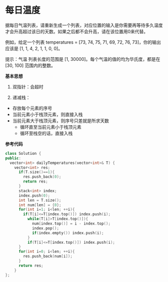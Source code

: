 # 每日温度

据每日气温列表，请重新生成一个列表，对应位置的输入是你需要再等待多久温度才会升高超过该日的天数。如果之后都不会升高，请在该位置用0来代替。

例如，给定一个列表 temperatures = [73, 74, 75, 71, 69, 72, 76, 73]，你的输出应该是 [1, 1, 4, 2, 1, 1, 0, 0]。

提示：气温 列表长度的范围是 [1, 30000]。每个气温的值的均为华氏度，都是在 [30, 100] 范围内的整数。

**基本思想**

1. 双指针：会超时

2. 递减栈：
* 存放每个元素的序号
* 当前元素小于栈顶元素，则直接入栈
* 当前元素大于栈顶元素，则序号只差就是所求天数
  * 循环直至当前元素小于栈顶元素
  * 循环至栈空的话，直接入栈
  
**参考代码**

```c++
class Solution {
public:
  vector<int> dailyTemperatures(vector<int>& T) {
    vector<int> res;
      if(T.size()==1){
        res.push_back(0);
        return res;
      }
      stack<int> index;
      index.push(0);
      int len = T.size();
      int num[len] = {0};
      for(int i=1; i<len; ++i){
        if(T[i]<=T[index.top()]) index.push(i);
          while(T[i]>T[index.top()]){
            num[index.top()] = i - index.top();
            index.pop();
            if(index.empty()) index.push(i);
          }
          if(T[i]<=T[index.top()]) index.push(i);
      }
      for(int i=0; i<len; ++i){
        res.push_back(num[i]);
      }
      return res;
    }
};
```
